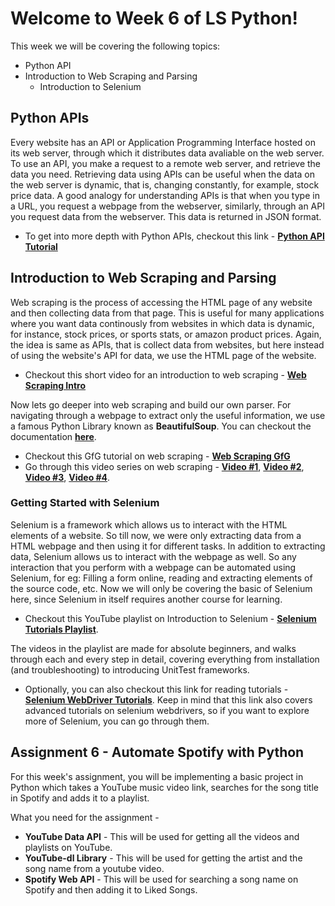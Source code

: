 # Welcome to Week 6 of LS Python!
This week we will be covering the following topics:
* Python API
* Introduction to Web Scraping and Parsing 
  * Introduction to Selenium 

## Python APIs
Every website has an API or Application Programming Interface hosted on its web server, through which it distributes data avaliable on the web server. To use an API, you make a request to a remote web server, and retrieve the data you need. Retrieving data using APIs can be useful when the data on the web server is dynamic, that is, changing constantly, for example, stock price data. 
A good analogy for understanding APIs is that when you type in a URL, you request a webpage from the webserver, similarly, through an API you request data from the webserver. This data is returned in JSON format. 
* To get into more depth with Python APIs, checkout this link - **[Python API Tutorial](https://www.dataquest.io/blog/python-api-tutorial/)**


## Introduction to Web Scraping and Parsing
Web scraping is the process of accessing the HTML page of any website and then collecting data from that page. This is useful for many applications where you want data continously from websites in which data is dynamic, for instance, stock prices, or sports stats, or amazon product prices. Again, the idea is same as APIs, that is collect data from websites, but here instead of using the website's API for data, we use the HTML page of the website.
* Checkout this short video for an introduction to web scraping - **[Web Scraping Intro](https://www.youtube.com/watch?v=Ct8Gxo8StBU)**

Now lets go deeper into web scraping and build our own parser. For navigating through a webpage to extract only the useful information, we use a famous Python Library known as **BeautifulSoup**. You can checkout the documentation **[here](http://www.crummy.com/software/BeautifulSoup/)**. 
* Checkout this GfG tutorial on web scraping - **[Web Scraping GfG](https://www.geeksforgeeks.org/implementing-web-scraping-python-beautiful-soup/)**
* Go through this video series on web scraping - **[Video #1](https://www.youtube.com/watch?v=aIPqt-OdmS0)**, **[Video #2](https://www.youtube.com/watch?v=kRDrlvO-Oz0)**, **[Video #3](https://www.youtube.com/watch?v=sAuGH1Kto2I)**, **[Video #4](https://www.youtube.com/watch?v=FSH77vnOGqU)**. 

### Getting Started with Selenium 
Selenium is a framework which allows us to interact with the HTML elements of a website. So till now, we were only extracting data from a HTML webpage and then using it for different tasks. In addition to extracting data, Selenium allows us to interact with the webpage as well. So any interaction that you perform with a webpage can be automated using Selenium, for eg: Filling a form online, reading and extracting elements of the source code, etc. Now we will only be covering the basic of Selenium here, since Selenium in itself requires another course for learning. 
* Checkout this YouTube playlist on Introduction to Selenium - **[Selenium Tutorials Playlist](https://www.youtube.com/playlist?list=PLzMcBGfZo4-n40rB1XaJ0ak1bemvlqumQ)**. 

The videos in the playlist are made for absolute beginners, and walks through each and every step in detail, covering everything from installation (and troubleshooting) to introducing UnitTest frameworks. 
* Optionally, you can also checkout this link for reading tutorials - **[Selenium WebDriver Tutorials](https://www.guru99.com/selenium-tutorial.html)**. Keep in mind that this link also covers advanced tutorials on selenium webdrivers, so if you want to explore more of Selenium, you can go through them. 

## Assignment 6 - Automate Spotify with Python
For this week's assignment, you will be implementing a basic project in Python which takes a YouTube music video link, searches for the song title in Spotify and adds it to a playlist. 

What you need for the assignment - 
* **YouTube Data API** - This will be used for getting all the videos and playlists on YouTube. 
* **YouTube-dl Library** - This will be used for getting the artist and the song name from a youtube video. 
* **Spotify Web API** - This will be used for searching a song name on Spotify and then adding it to Liked Songs. 

